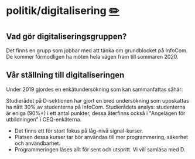 # politik/digitalisering [✏️](https://github.com/Dsek-LTH/srd-testamente/edit/master/./politik/digitalisering.md)

## Vad gör digitaliseringsgruppen?

Det finns en grupp som jobbar med att tänka om grundblocket på InfoCom. De kommer förmodligen ha möten hela vägen fram till sommaren 2020.

## Vår ställning till digitaliseringen

Under 2019 gjordes en enkätundersökning som kan sammanfattas såhär:

Studierådet på D-sektionen har gjort en bred undersökning som uppskattas ha nått 30% av studenterna på InfoCom. Studierådets analys: studenterna är eniga (90%+) i ett antal punkter, dessa återfinns också i "Angelägen för utbildningen" i CEQ-enkäterna.

*   Det finns ett för stort fokus på låg-nivå signal-kurser.
*   Platsen dessa kurser tar bör användas till mer programmering, säkerhet och användbarhet.
*   Programmeringen läses allt för sent och utspritt. Vi vill samläsa med D.
